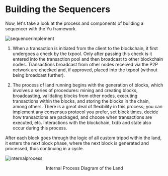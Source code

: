 # Building the Sequencers

Now, let's take a look at the process and components of building a sequencer with the Yu framework.

![sequencerimplement](/sequencer-implement.png)

1. When a transaction is initiated from the client to the blockchain, it first undergoes a check by the txpool. Only after passing this check is it entered into the transaction pool and then broadcast to other blockchain nodes. Transactions broadcast from other nodes received via the P2P network are checked and, if approved, placed into the txpool (without being broadcast further).

2. The process of land running begins with the generation of blocks, which involves a series of procedures: mining and creating blocks, broadcasting, validating blocks from other nodes, executing transactions within the blocks, and storing the blocks in the chain, among others. There is a great deal of flexibility in this process; you can implement any consensus protocol you prefer, set block times, decide how transactions are packaged, and choose when transactions are executed, etc. Interactions with the blockchain, txdb and state also occur during this process.

After each block goes through the logic of all custom tripod within the land, it enters the next block phase, where the next block is generated and processed, thus continuing in a cycle.

![internalprocess](/internal-process.png)

<center>Internal Process Diagram of the Land</center>